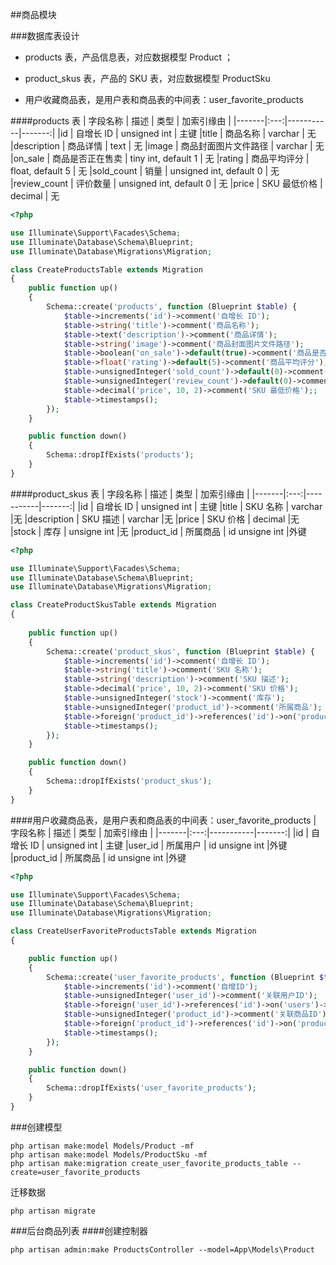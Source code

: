 ##商品模块

###数据库表设计
+ products 表，产品信息表，对应数据模型 Product ；
+ product_skus 表，产品的 SKU 表，对应数据模型 ProductSku

+ 用户收藏商品表，是用户表和商品表的中间表：user_favorite_products

####products 表
| 字段名称  | 描述 | 类型    | 加索引缘由  |
|-------|:---:|-----------|-------:|
|id	            | 自增长 ID	            | unsigned int	            | 主键
|title	        | 商品名称	            | varchar	                | 无
|description	| 商品详情	            | text	                    | 无
|image	        | 商品封面图片文件路径	| varchar	                | 无
|on_sale	    | 商品是否正在售卖	    | tiny int, default 1	    | 无
|rating	        | 商品平均评分	        | float, default 5	        | 无
|sold_count	    | 销量	                | unsigned int, default 0	| 无
|review_count	| 评价数量	            | unsigned int, default 0	| 无
|price	        | SKU 最低价格	        | decimal	                | 无

~~~php
<?php

use Illuminate\Support\Facades\Schema;
use Illuminate\Database\Schema\Blueprint;
use Illuminate\Database\Migrations\Migration;

class CreateProductsTable extends Migration
{
    public function up()
    {
        Schema::create('products', function (Blueprint $table) {
            $table->increments('id')->comment('自增长 ID');
            $table->string('title')->comment('商品名称');
            $table->text('description')->comment('商品详情');
            $table->string('image')->comment('商品封面图片文件路径');
            $table->boolean('on_sale')->default(true)->comment('商品是否正在售卖');
            $table->float('rating')->default(5)->comment('商品平均评分');
            $table->unsignedInteger('sold_count')->default(0)->comment('销量');
            $table->unsignedInteger('review_count')->default(0)->comment('评价数量');
            $table->decimal('price', 10, 2)->comment('SKU 最低价格');;
            $table->timestamps();
        });
    }

    public function down()
    {
        Schema::dropIfExists('products');
    }
}

~~~
####product_skus 表
| 字段名称  | 描述 | 类型    | 加索引缘由  |
|-------|:---:|-----------|-------:|
|id	            | 自增长 ID	| unsigned int	| 主键
|title	        | SKU 名称	| varchar	        |无
|description	| SKU 描述	| varchar	        |无
|price	        | SKU 价格	| decimal	        |无
|stock	        | 库存	    | unsigne int	    |无
|product_id	    | 所属商品    | id	unsigne int	|外键


~~~php
<?php

use Illuminate\Support\Facades\Schema;
use Illuminate\Database\Schema\Blueprint;
use Illuminate\Database\Migrations\Migration;

class CreateProductSkusTable extends Migration
{
   
    public function up()
    {
        Schema::create('product_skus', function (Blueprint $table) {
            $table->increments('id')->comment('自增长 ID');
            $table->string('title')->comment('SKU 名称');
            $table->string('description')->comment('SKU 描述');
            $table->decimal('price', 10, 2)->comment('SKU 价格');
            $table->unsignedInteger('stock')->comment('库存');
            $table->unsignedInteger('product_id')->comment('所属商品');
            $table->foreign('product_id')->references('id')->on('products')->onDelete('cascade');
            $table->timestamps();
        });
    }

    public function down()
    {
        Schema::dropIfExists('product_skus');
    }
}

~~~

####用户收藏商品表，是用户表和商品表的中间表：user_favorite_products
| 字段名称  | 描述 | 类型    | 加索引缘由  |
|-------|:---:|-----------|-------:|
|id	            | 自增长 ID	| unsigned int	| 主键
|user_id	        | 所属用户	| id unsigne int	|外键
|product_id	    | 所属商品    | id	unsigne int	|外键

~~~php
<?php

use Illuminate\Support\Facades\Schema;
use Illuminate\Database\Schema\Blueprint;
use Illuminate\Database\Migrations\Migration;

class CreateUserFavoriteProductsTable extends Migration
{

    public function up()
    {
        Schema::create('user_favorite_products', function (Blueprint $table) {
            $table->increments('id')->comment('自增ID');
            $table->unsignedInteger('user_id')->comment('关联用户ID');
            $table->foreign('user_id')->references('id')->on('users')->onDelete('cascade');
            $table->unsignedInteger('product_id')->comment('关联商品ID');
            $table->foreign('product_id')->references('id')->on('products')->onDelete('cascade');
            $table->timestamps();
        });
    }

    public function down()
    {
        Schema::dropIfExists('user_favorite_products');
    }
}

~~~


###创建模型
~~~
php artisan make:model Models/Product -mf
php artisan make:model Models/ProductSku -mf
php artisan make:migration create_user_favorite_products_table --create=user_favorite_products
~~~
迁移数据
~~~
php artisan migrate
~~~

###后台商品列表
####创建控制器
~~~
php artisan admin:make ProductsController --model=App\Models\Product
~~~